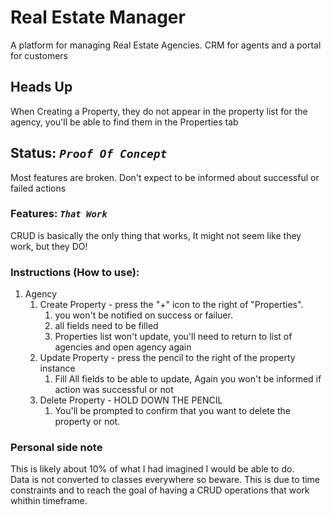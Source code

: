 # Real Estate Manager

A platform for managing Real Estate Agencies.
CRM for agents and a portal for customers

## Heads Up
When Creating a Property, they do not appear in the property list for the agency,
you'll be able to find them in the Properties tab 

## Status: *`Proof Of Concept`*
Most features are broken. Don't expect to be informed about successful or failed actions

### Features: *`That Work`*
CRUD is basically the only thing that works, It might not seem like they work, but they DO! 

### Instructions (How to use):
1. Agency 
   1. Create Property - press the "+" icon to the right of "Properties". 
      1. you won't be notified on success or failuer.
      2. all fields need to be filled
      3. Properties list won't update, you'll need to return to list of agencies and open agency again
   2. Update Property - press the pencil to the right of the property instance
      1. Fill All fields to be able to update, Again you won't be informed if action was successful or not
   3. Delete Property - HOLD DOWN THE PENCIL
      1. You'll be prompted to confirm that you want to delete the property or not.


### Personal side note
This is likely about 10% of what I had imagined I would be able to do.  
Data is not converted to classes everywhere so beware. 
This is due to time constraints and to reach the goal of having a CRUD operations that work whithin timeframe.

